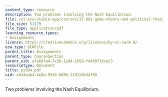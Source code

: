 ```yaml
---
content_type: resource
description: Two problems involving the Nash Equilibrium.
file: /ol-ocw-studio-app/courses/17-881-game-theory-and-political-theory-fall-2004/eb34eab44c8a953b808b219159b34f90_ps504.pdf
file_size: 51179
file_type: application/pdf
learning_resource_types:
- Assignments
license: https://creativecommons.org/licenses/by-nc-sa/4.0/
ocw_type: OCWFile
parent_title: Assignments
parent_type: CourseSection
parent_uid: a7e68fa4-7c2b-1a94-1b59-f4490719cec3
resourcetype: Document
title: ps504.pdf
uid: eb34eab4-4c8a-953b-808b-219159b34f90
---
```

Two problems involving the Nash Equilibrium.